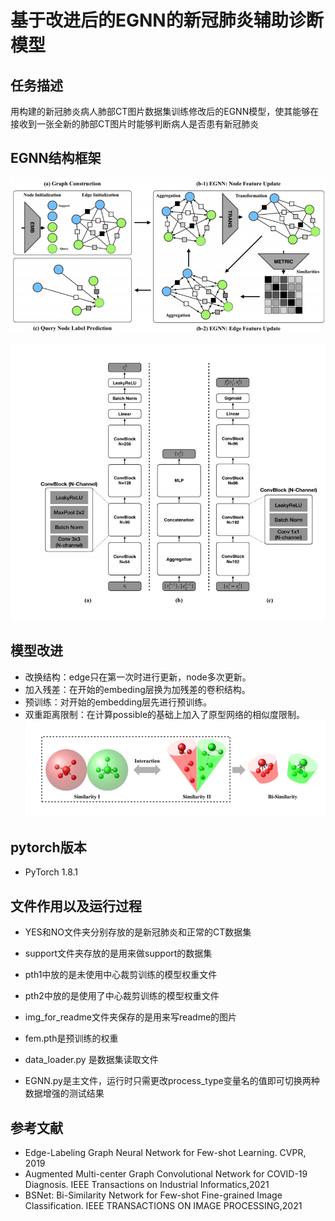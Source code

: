 基于改进后的EGNN的新冠肺炎辅助诊断模型
===

任务描述
---
用构建的新冠肺炎病人肺部CT图片数据集训练修改后的EGNN模型，使其能够在接收到一张全新的肺部CT图片时能够判断病人是否患有新冠肺炎

EGNN结构框架
---
![Image text](https://raw.githubusercontent.com/sysu19351146/EGNN-Deep-learning/main/img_for_readme/%E5%9B%BE%E7%89%871.png)

![Image text](https://raw.githubusercontent.com/sysu19351146/EGNN-Deep-learning/main/img_for_readme/%E5%9B%BE%E7%89%872.png)

模型改进
---
* 改换结构：edge只在第一次时进行更新，node多次更新。
* 加入残差：在开始的embeding层换为加残差的卷积结构。
* 预训练：对开始的embedding层先进行预训练。
* 双重距离限制：在计算possible的基础上加入了原型网络的相似度限制。
![Image text](https://raw.githubusercontent.com/sysu19351146/EGNN-Deep-learning/main/img_for_readme/%E5%9B%BE%E7%89%873.png)

pytorch版本
---
* PyTorch 1.8.1

文件作用以及运行过程
---
* YES和NO文件夹分别存放的是新冠肺炎和正常的CT数据集

* support文件夹存放的是用来做support的数据集

* pth1中放的是未使用中心裁剪训练的模型权重文件

* pth2中放的是使用了中心裁剪训练的模型权重文件

* img_for_readme文件夹保存的是用来写readme的图片

* fem.pth是预训练的权重

* data_loader.py 是数据集读取文件

* EGNN.py是主文件，运行时只需更改process_type变量名的值即可切换两种数据增强的测试结果

 

参考文献
---
* Edge-Labeling Graph Neural Network for Few-shot Learning.  CVPR, 2019
* Augmented Multi-center Graph Convolutional Network for COVID-19 Diagnosis. IEEE Transactions on Industrial Informatics,2021
* BSNet: Bi-Similarity Network for Few-shot Fine-grained Image Classification. IEEE TRANSACTIONS ON IMAGE PROCESSING,2021


